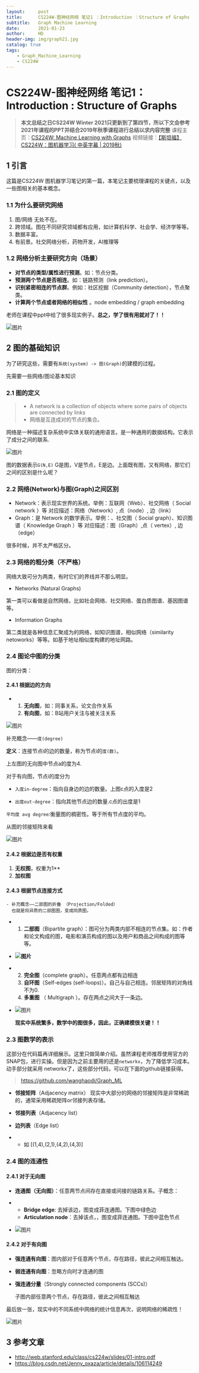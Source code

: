 ```yaml
---
layout:     post
title:      CS224W-图神经网络 笔记1 ：Introduction ：Structure of Graphs
subtitle:   Graph Machine Learning 
date:       2021-01-23
author:     HD
header-img: img/graph21.jpg
catalog: true
tags:
    - Graph_Machine_Learning
    - CS224W
---
```


# CS224W-图神经网络 笔记1：Introduction : Structure of Graphs

> **本文总结之日CS224W Winter 2021只更新到了第四节，所以下文会参考2021年课程的PPT并结合2019年秋季课程进行总结以求内容完整**
> 课程主页：[CS224W: Machine Learning with Graphs](http://web.stanford.edu/class/cs224w/)
> 视频链接：[【斯坦福】CS224W：图机器学习( 中英字幕 | 2019秋)](https://www.bilibili.com/video/BV1Vg4y1z7Nf?p=1)

## 1 引言

这篇是CS224W 图机器学习笔记的第一篇，本笔记主要梳理课程的关键点，以及一些图相关的基本概念。

### 1.1 为什么要研究网络

1. 图/网络 无处不在。
2. 跨领域。图在不同研究领域都有应用，如计算机科学、社会学、经济学等等。
3. 数据丰富。
4. 有前景。社交网络分析，药物开发，AI推理等

### 1.2 网络分析主要研究方向（场景）

- **对节点的类型/属性进行预测**。如：节点分类。
- **预测两个节点是否相连**。如：链路预测（link prediction）。
- **识别紧密相连的节点群**。例如：社区挖掘（Community detection），节点聚类。
- **计算两个节点或者网络的相似性** 。node embedding / graph embedding

老师在课程中ppt中给了很多现实例子。**总之，学了很有用就对了！！**

![图片](https://tva1.sinaimg.cn/large/008eGmZEgy1gn6z1dw0plj30u00lcn03.jpg)

## 2 图的基础知识

为了研究这些，需要有`系统(system) -> 图(Graph)`的建模的过程。

先需要一些网络/图论基本知识

### 2.1 图的定义

> - A network is a collection of objects where some pairs of objects are connected by links
> - 网络是互连成对的节点的集合。

网络是一种描述复杂系统中实体关联的通用语言。是一种通用的数据结构。它表示了成分之间的联系.

![图片](https://mmbiz.qpic.cn/mmbiz_png/X0g5S5vasENqTicXUibhicdvRnPic2YrmC5LGVfnOIesOaBIs2eECk1A6icFsXGicibU9kH4OichPAOVoVWIodcSypdMyg/640?wx_fmt=png&tp=webp&wxfrom=5&wx_lazy=1&wx_co=1)

图的数据表示`G(N,E)` G是图，V是节点，E是边。上面既有图，又有网络，那它们之间的区别是什么呢？

### 2.2 网络(Network)与图(Graph)之间区别

- Network：表示现实世界的系统。举例：互联网（Web）、社交网络（ Social network ）等 对应描述：网络（Network）, 点（node）, 边（link）
- Graph：是 Network 的数学表示。举例：、社交图（ Social graph）、知识图谱（ Knowledge Graph ）等 对应描述：图（Graph）,点（ vertex）, 边（edge）

很多时候，并不太严格区分。

### 2.3 网络的粗分类（不严格）

网络大致可分为两类，有时它们的界线并不那么明显。

- Networks (Natural Graphs)

第一类可以看做是自然网络，比如社会网络、社交网络、蛋白质图谱、基因图谱等。

- Information Graphs

第二类就是各种信息汇聚成为的网络，如知识图谱，相似网络（similarity netoworks）等等。如基于地址相似度构建的地址网路。

### 2.4 图论中图的分类

图的分类：

#### **2.4.1 根据边的方向**

- 1. **无向图**，如：同事关系，论文合作关系
  2. **有向图**，如：B站用户关注与被关注关系

![图片](https://tva1.sinaimg.cn/large/008eGmZEgy1gn6z5cr9guj30u00awdh6.jpg)

补充概念——`度(degree)`

**定义**：连接节点i的边的数量，称为节点i的`度(数)`。

上左图的无向图中节点a的度为4.

对于有向图，节点i的度分为

- `入度in-degree`：指向自身边的边的数量。上图c点的入度是2

- `出度out-degree`：指向其他节点边的数量.c点的出度是1

  

`平均度 avg degree`:衡量图的稠密性。等于所有节点度的平均。

从图的邻接矩阵来看

![图片](https://tva1.sinaimg.cn/large/008eGmZEgy1gn6z625z9pj30u00g4tbn.jpg)

#### **2.4.2 根据边是否有权重**

1. **无权图**，权重为1**
2. **加权图**

#### **2.4.3  根据节点连接方式**

```
- 补充概念——二部图的折叠 （Projection/Folded）
  也就是将异质的二部图图，变成同质图。
```

- 1. **二部图**（Bipartite graph）：图可分为两类内部不相连的节点集。如：作者和论文构成的图，电影和演员构成的图以及用户和商品之间构成的图等等。

- **![图片](https://tva1.sinaimg.cn/large/008eGmZEgy1gn6z6op63bj30s10fjgqh.jpg)**

- 2. **完全图**（complete graph）。任意两点都有边相连
  3. **自环图**（Self-edges (self-loops)）。自己与自己相连。邻居矩阵的对角线不为0.
  4. **多重图** （ Multigraph ）。存在两点之间大于一条边。

- ![图片](https://mmbiz.qpic.cn/mmbiz_png/X0g5S5vasENqTicXUibhicdvRnPic2YrmC5LibKyvIJ37Mbno0hwXoDvOELlSyu2TLLRxHmdPxtUMUJ48ZyFhdUmKhg/640?wx_fmt=png&tp=webp&wxfrom=5&wx_lazy=1&wx_co=1)

  **现实中系统繁多，数学中的图很多，因此，正确建模很关键！！**

### 2.3 图数学的表示

这部分在代码篇再详细展示。这里只做简单介绍。虽然课程老师推荐使用官方的SNAP包，进行实操。但是因为之前主要用的还是`networkx`，为了降低学习成本。动手部分就采用 networkx了，这些部分代码，可以在下面的github链接获得。

> https://github.com/wanghaodi/Graph_ML

- **邻接矩阵**（Adjacency matrix） 现实中大部分的网络的邻接矩阵是非常稀疏的，通常采用稀疏矩阵or邻接列表存储。

- **邻接列表**（Adjacency list）

- **边列表**（Edge list）

- - 如 [(1,4),(2,1),(4,2),(4,3)]

### 2.4 图的连通性

#### 2.4.1 对于无向图

- **连通图（无向图）**：任意两节点间存在直接或间接的链路关系。子概念：

- - **Bridge edge**: 去掉该边，图变成菲连通图。下图中绿色边
  - **Articulation node**：去掉该点，，图变成菲连通图。下图中蓝色节点

- ![图片](https://tva1.sinaimg.cn/large/008eGmZEgy1gn6zhel5tuj30tx0dhdge.jpg)

#### 2.4.2 对于有向图

- **强连通有向图**：图内部对于任意两个节点，存在路径，彼此之间相互触达。

- **弱连通有向图**：忽略方向时才连通的图

- **强连通分量**（Strongly connected components (SCCs)）

  子图内部任意两个节点，存在路径，彼此之间相互触达

最后放一张，现实中的不同系统中网络的统计信息再次，说明网络的稀疏性！

![图片](https://tva1.sinaimg.cn/large/008eGmZEgy1gn6zhxlrfvj30u00bbq6u.jpg)

## 3 参考文章

- http://web.stanford.edu/class/cs224w/slides/01-intro.pdf
- https://blog.csdn.net/Jenny_oxaza/article/details/106114249

